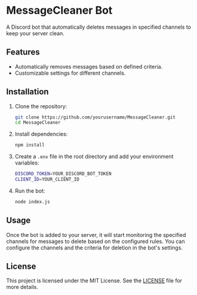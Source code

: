 # MessageCleaner Bot

A Discord bot that automatically deletes messages in specified channels to keep your server clean.

## Features
- Automatically removes messages based on defined criteria.
- Customizable settings for different channels.

## Installation

1. Clone the repository:
   ```bash
   git clone https://github.com/yourusername/MessageCleaner.git
   cd MessageCleaner
   ```
2. Install dependencies:
   ```bash
   npm install
   ```
3. Create a `.env` file in the root directory and add your environment variables:
   ```bash
   DISCORD_TOKEN=YOUR_DISCORD_BOT_TOKEN
   CLIENT_ID=YOUR_CLIENT_ID

   ```
4. Run the bot:
   ```bash
   node index.js
   ```

## Usage

Once the bot is added to your server, it will start monitoring the specified channels for messages to delete based on the configured rules. You can configure the channels and the criteria for deletion in the bot's settings.

## License

This project is licensed under the MIT License. See the [LICENSE](LICENSE) file for more details.
